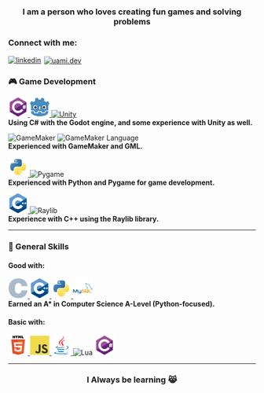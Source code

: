 <h3 align="center">I am a person who loves creating fun games and solving problems</h3>

<h3 align="left">Connect with me:</h3>
<p align="left" style="display: flex; align-items: center; gap: 6px;">
  <a href="https://linkedin.com/in/nirwan-maharjan" target="blank">
    <img src="https://raw.githubusercontent.com/rahuldkjain/github-profile-readme-generator/master/src/images/icons/Social/linked-in-alt.svg"
         alt="linkedin" height="30" width="40"/>
  </a>
<a href="https://instagram.com/uami.dev" target="blank"><img align="center" src="https://raw.githubusercontent.com/rahuldkjain/github-profile-readme-generator/master/src/images/icons/Social/instagram.svg" alt="uami.dev" height="35" width="40" /></a>
</p>

<h3 align="left">🎮 Game Development</h3>

<p align="left">
  <!-- C# + Godot + Unity -->
  <a href="https://www.w3schools.com/cs/" target="_blank" rel="noreferrer">
    <img src="https://raw.githubusercontent.com/devicons/devicon/master/icons/csharp/csharp-original.svg" alt="C#" width="40" height="40"/>
  </a>
  <a href="https://godotengine.org/" target="_blank" rel="noreferrer">
    <img src="https://raw.githubusercontent.com/devicons/devicon/master/icons/godot/godot-original.svg" alt="Godot" width="40" height="40"/>
  </a>
  <a href="https://unity.com/" target="_blank" rel="noreferrer">
    <img src="https://www.vectorlogo.zone/logos/unity3d/unity3d-icon.svg" alt="Unity" width="40" height="40"/>
  </a>
  <br>
  <b>Using C# with the Godot engine, and some experience with Unity as well.</b>
</p>

<p align="left">
  <!-- GameMaker -->
  <img src="https://gamemaker.io/next/images/icons/safari-pinned-tab.svg" alt="GameMaker" width="40" height="40"/>
  <img src="https://upload.wikimedia.org/wikipedia/commons/9/9e/Gamemaker_language.png" alt="GameMaker Language" width="40" height="40"/>
  <br>
  <b>Experienced with GameMaker and GML.</b>
</p>

<p align="left">
  <!-- Python + Pygame -->
  <a href="https://www.python.org" target="_blank" rel="noreferrer">
    <img src="https://raw.githubusercontent.com/devicons/devicon/master/icons/python/python-original.svg" alt="Python" width="40" height="40"/>
  </a>
  <img src="https://user-images.githubusercontent.com/46412508/170405943-e75458ec-6cb4-462e-91ba-43c861a3d6cf.png" alt="Pygame" width="40" height="40"/>
  <br>
  <b>Experienced with Python and Pygame for game development.</b>
</p>

<p align="left">
  <!-- C++ + Raylib -->
  <a href="https://www.w3schools.com/cpp/" target="_blank" rel="noreferrer">
    <img src="https://raw.githubusercontent.com/devicons/devicon/master/icons/cplusplus/cplusplus-original.svg" alt="C++" width="40" height="40"/>
  </a>
  <img src="https://upload.wikimedia.org/wikipedia/commons/f/f4/Raylib_logo.png" alt="Raylib" width="40" height="40"/>
  <br>
  <b>Experience with C++ using the Raylib library.</b>
</p>

---

<h3 align="left">🧠 General Skills</h3>

<h4 align="left">Good with:</h4>
<p align="left">
  <a href="https://www.cprogramming.com/" target="_blank" rel="noreferrer">
    <img src="https://raw.githubusercontent.com/devicons/devicon/master/icons/c/c-original.svg" alt="C" width="40" height="40"/>
  </a>
  <a href="https://www.w3schools.com/cpp/" target="_blank" rel="noreferrer">
    <img src="https://raw.githubusercontent.com/devicons/devicon/master/icons/cplusplus/cplusplus-original.svg" alt="C++" width="40" height="40"/>
  </a>
  <a href="https://www.python.org" target="_blank" rel="noreferrer">
    <img src="https://raw.githubusercontent.com/devicons/devicon/master/icons/python/python-original.svg" alt="Python" width="40" height="40"/>
  </a>
  <a href="https://www.mysql.com/" target="_blank" rel="noreferrer">
    <img src="https://raw.githubusercontent.com/devicons/devicon/master/icons/mysql/mysql-original-wordmark.svg" alt="MySQL" width="40" height="40"/>
  </a>
  <br>
  <b>Earned an A* in Computer Science A-Level (Python-focused).</b>
</p>

<h4 align="left">Basic with:</h4>
<p align="left">
  <a href="https://www.w3.org/html/" target="_blank" rel="noreferrer">
    <img src="https://raw.githubusercontent.com/devicons/devicon/master/icons/html5/html5-original-wordmark.svg" alt="HTML5" width="40" height="40"/>
  </a>
  <a href="https://developer.mozilla.org/en-US/docs/Web/JavaScript" target="_blank" rel="noreferrer">
    <img src="https://raw.githubusercontent.com/devicons/devicon/master/icons/javascript/javascript-original.svg" alt="JavaScript" width="40" height="40"/>
  </a>
  <a href="https://www.java.com" target="_blank" rel="noreferrer">
    <img src="https://raw.githubusercontent.com/devicons/devicon/master/icons/java/java-original.svg" alt="Java" width="40" height="40"/>
  </a>
  <img src="https://upload.wikimedia.org/wikipedia/commons/thumb/c/cf/Lua-Logo.svg/947px-Lua-Logo.svg.png" alt="Lua" width="40" height="40"/>
  <a href="https://www.w3schools.com/cs/" target="_blank" rel="noreferrer">
    <img src="https://raw.githubusercontent.com/devicons/devicon/master/icons/csharp/csharp-original.svg" alt="C#" width="40" height="40"/>
  </a>
</p>

---

<h3 align="center">I Always be learning 😹</h3>
